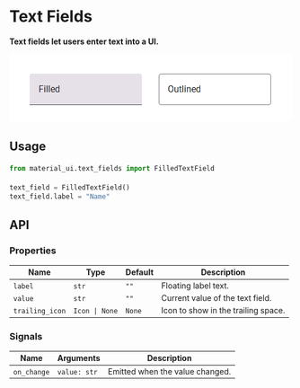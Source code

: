 # Text Fields

**Text fields let users enter text into a UI.**

![text-fields](./text-fields.gif)

## Usage

```python
from material_ui.text_fields import FilledTextField

text_field = FilledTextField()
text_field.label = "Name"
```

## API

### Properties

| Name            | Type           | Default | Description                         |
| --------------- | -------------- | ------- | ----------------------------------- |
| `label`         | `str`          | `""`    | Floating label text.                |
| `value`         | `str`          | `""`    | Current value of the text field.    |
| `trailing_icon` | `Icon \| None` | `None`  | Icon to show in the trailing space. |

### Signals

| Name        | Arguments    | Description                     |
| ----------- | ------------ | ------------------------------- |
| `on_change` | `value: str` | Emitted when the value changed. |

